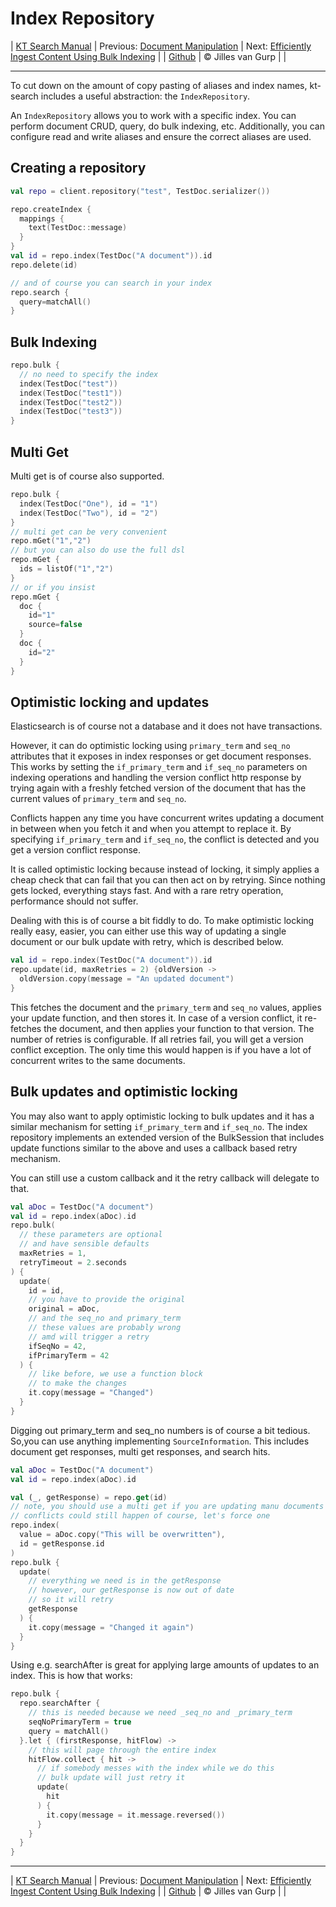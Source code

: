 # Index Repository 

| [KT Search Manual](README.md) | Previous: [Document Manipulation](DocumentManipulation.md) | Next: [Efficiently Ingest Content Using Bulk Indexing](BulkIndexing.md) |
| [Github](https://github.com/jillesvangurp/kt-search) | &copy; Jilles van Gurp |  |

---                

To cut down on the amount of copy pasting of aliases and index names, kt-search includes 
a useful abstraction: the `IndexRepository`.

An `IndexRepository` allows you to work with a specific index. You can perform document CRUD, query,
do bulk indexing, etc. Additionally, you can configure read and write aliases and ensure the correct
aliases are used.

## Creating a repository

```kotlin
val repo = client.repository("test", TestDoc.serializer())

repo.createIndex {
  mappings {
    text(TestDoc::message)
  }
}
val id = repo.index(TestDoc("A document")).id
repo.delete(id)

// and of course you can search in your index
repo.search {
  query=matchAll()
}
```

## Bulk Indexing

```kotlin
repo.bulk {
  // no need to specify the index
  index(TestDoc("test"))
  index(TestDoc("test1"))
  index(TestDoc("test2"))
  index(TestDoc("test3"))
}
```

## Multi Get

Multi get is of course also supported.

```kotlin
repo.bulk {
  index(TestDoc("One"), id = "1")
  index(TestDoc("Two"), id = "2")
}
// multi get can be very convenient
repo.mGet("1","2")
// but you can also do use the full dsl
repo.mGet {
  ids = listOf("1","2")
}
// or if you insist
repo.mGet {
  doc {
    id="1"
    source=false
  }
  doc {
    id="2"
  }
}
```

## Optimistic locking and updates

Elasticsearch is of course not a database and it does not have transactions.

However, it can do optimistic locking using `primary_term` and `seq_no` attributes that it exposes in 
index responses or get document responses. This works by setting the `if_primary_term` and `if_seq_no` 
parameters on indexing operations and handling the version conflict http response by trying again with
a freshly fetched version of the document that has the current values of `primary_term` and `seq_no`. 

Conflicts happen any time you have concurrent writes updating a document in between when you fetch it 
and when you attempt to replace it. By specifying `if_primary_term` and `if_seq_no`, the conflict is
detected and you get a version conflict response.

It is called optimistic locking because instead of locking, it simply applies a cheap check that 
can fail that you can then act on by retrying. Since nothing gets locked, everything stays fast. 
And with a rare retry operation, performance should not suffer.

Dealing with this is of course a bit fiddly to do. To make optimistic locking really easy,
easier, you can either use this way of updating a single document or our bulk update with retry, 
which is described below.  

```kotlin
val id = repo.index(TestDoc("A document")).id
repo.update(id, maxRetries = 2) {oldVersion ->
  oldVersion.copy(message = "An updated document")
}
```

This fetches the document and the `primary_term` and `seq_no` values, applies your update function, 
and then stores it. In case of a version conflict, it re-fetches the document, and then applies your 
function to that version. The number of retries is configurable. If all retries fail, you will get a 
version conflict exception. The only time this would happen is if you have a lot of concurrent writes 
to the same documents. 

## Bulk updates and optimistic locking

You may also want to apply optimistic locking to bulk updates and it has a similar mechanism for
setting `if_primary_term` and `if_seq_no`. The index repository implements an extended version of the
BulkSession that includes update functions similar to the above and uses a callback based retry mechanism.

You can still use a custom callback and it the retry callback will delegate to that. 

```kotlin
val aDoc = TestDoc("A document")
val id = repo.index(aDoc).id
repo.bulk(
  // these parameters are optional
  // and have sensible defaults
  maxRetries = 1,
  retryTimeout = 2.seconds
) {
  update(
    id = id,
    // you have to provide the original
    original = aDoc,
    // and the seq_no and primary_term
    // these values are probably wrong
    // amd will trigger a retry
    ifSeqNo = 42,
    ifPrimaryTerm = 42
  ) {
    // like before, we use a function block
    // to make the changes
    it.copy(message = "Changed")
  }
}
```

Digging out primary_term and seq_no numbers is of course a bit tedious. 
So,you can use anything implementing `SourceInformation`. This includes document
get responses, multi get responses, and search hits.

```kotlin
val aDoc = TestDoc("A document")
val id = repo.index(aDoc).id

val (_, getResponse) = repo.get(id)
// note, you should use a multi get if you are updating manu documents
// conflicts could still happen of course, let's force one
repo.index(
  value = aDoc.copy("This will be overwritten"),
  id = getResponse.id
)
repo.bulk {
  update(
    // everything we need is in the getResponse
    // however, our getResponse is now out of date
    // so it will retry
    getResponse
  ) {
    it.copy(message = "Changed it again")
  }
}

```

Using e.g. searchAfter is great for
applying large amounts of updates to an index. This is how that works:

```kotlin
repo.bulk {
  repo.searchAfter {
    // this is needed because we need _seq_no and _primary_term
    seqNoPrimaryTerm = true
    query = matchAll()
  }.let { (firstResponse, hitFlow) ->
    // this will page through the entire index
    hitFlow.collect { hit ->
      // if somebody messes with the index while we do this
      // bulk update will just retry it
      update(
        hit
      ) {
        it.copy(message = it.message.reversed())
      }
    }
  }
}
```



---

| [KT Search Manual](README.md) | Previous: [Document Manipulation](DocumentManipulation.md) | Next: [Efficiently Ingest Content Using Bulk Indexing](BulkIndexing.md) |
| [Github](https://github.com/jillesvangurp/kt-search) | &copy; Jilles van Gurp |  |